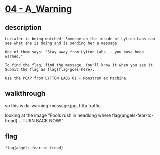 # [04 - A_Warning](https://deadface.ctfd.io/challenges#A%20Warning-44)

## description
```
Luciafer is being watched! Someone on the inside of Lytton Labs can see what she is doing and is sending her a message.

One of them says: "Stay away from Lytton Labs... you have been warned."

To find the flag, find the message. You'll know it when you see it. Submit the flag as flag{flag-goes-here}.

Use the PCAP from LYTTON LABS 01 - Monstrum ex Machina.
```

## walkthrough

so this is da-warning-message.jpg, http traffic

looking at the image "Fools rush in headlong where flag{angels-fear-to-tread}... TURN BACK NOW!"

## flag
```
flag{angels-fear-to-tread}
```
